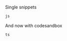 Single snippets

```js tabs title="main.js"
js
```

And now with codesandbox

```js tabs title="main.js" codesandbox
ts
```
